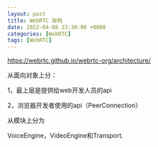 ```yaml
---
layout: post
title: WebRTC 架构
date: 2022-04-08 23:30:00 +0800
categories: [WebRTC]
tags: [WebRTC]
---
```


https://webrtc.github.io/webrtc-org/architecture/

从面向对象上分：

1，最上层是提供给web开发人员的api

2，浏览器开发者使用的api（PeerConnection）



从模块上分为

VoiceEngine，VideoEngine和Transport.

